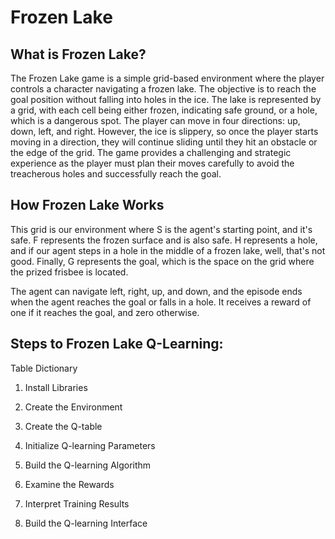 # Frozen Lake

## What is Frozen Lake?
The Frozen Lake game is a simple grid-based environment where the player controls a character navigating a frozen lake. The objective is to reach the goal position without falling into holes in the ice. 
The lake is represented by a grid, with each cell being either frozen, indicating safe ground, or a hole, which is a dangerous spot. The player can move in four directions: up, down, left, and right. 
However, the ice is slippery, so once the player starts moving in a direction, they will continue sliding until they hit an obstacle or the edge of the grid. 
The game provides a challenging and strategic experience as the player must plan their moves carefully to avoid the treacherous holes and successfully reach the goal.

## How Frozen Lake Works
This grid is our environment where S is the agent's starting point, and it's safe. F represents the frozen surface and is also safe. H represents a hole, and if our agent steps in a hole in the middle of a frozen lake, well, that's not good. Finally, G represents the goal, which is the space on the grid where the prized frisbee is located.

The agent can navigate left, right, up, and down, and the episode ends when the agent reaches the goal or falls in a hole. It receives a reward of one if it reaches the goal, and zero otherwise.


## Steps to Frozen Lake Q-Learning:

Table Dictionary

1. Install Libraries

2. Create the Environment

3. Create the Q-table

4. Initialize Q-learning Parameters

5. Build the Q-learning Algorithm

6. Examine the Rewards

7. Interpret Training Results

8. Build the Q-learning Interface
